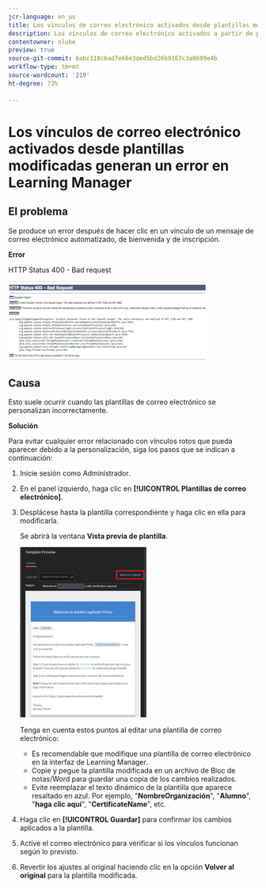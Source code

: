 ```yaml
---
jcr-language: en_us
title: Los vínculos de correo electrónico activados desde plantillas modificadas generan un error en Learning Manager
description: Los vínculos de correo electrónico activados a partir de plantillas modificadas generan un error en Adobe Learning Manager
contentowner: nluke
preview: true
source-git-commit: 6abc118c6ad7e66e3ded5bd26b9167c3a0b99e4b
workflow-type: tm+mt
source-wordcount: '219'
ht-degree: 73%

---
```




# Los vínculos de correo electrónico activados desde plantillas modificadas generan un error en Learning Manager

## El problema

Se produce un error después de hacer clic en un vínculo de un mensaje de correo electrónico automatizado, de bienvenida y de inscripción.

**Error**

HTTP Status 400 - Bad request

![](assets/email-404.png)

## Causa

Esto suele ocurrir cuando las plantillas de correo electrónico se personalizan incorrectamente.

**Solución**

Para evitar cualquier error relacionado con vínculos rotos que pueda aparecer debido a la personalización, siga los pasos que se indican a continuación:

1. Inicie sesión como Administrador.
1. En el panel izquierdo, haga clic en **[!UICONTROL Plantillas de correo electrónico]**.

1. Desplácese hasta la plantilla correspondiente y haga clic en ella para modificarla.

   Se abrirá la ventana **Vista previa de plantilla**.

   ![](assets/email-template.png)

   Tenga en cuenta estos puntos al editar una plantilla de correo electrónico:

   * Es recomendable que modifique una plantilla de correo electrónico en la interfaz de Learning Manager.
   * Copie y pegue la plantilla modificada en un archivo de Bloc de notas/Word para guardar una copia de los cambios realizados.
   * Evite reemplazar el texto dinámico de la plantilla que aparece resaltado en azul. Por ejemplo, &quot;**NombreOrganización**&quot;, &quot;**Alumno**&quot;, &quot;**haga clic aquí**&quot;, &quot;**CertificateName**&quot;, etc.

1. Haga clic en **[!UICONTROL Guardar]** para confirmar los cambios aplicados a la plantilla.
1. Active el correo electrónico para verificar si los vínculos funcionan según lo previsto.
1. Revertir los ajustes al original haciendo clic en la opción **Volver al original** para la plantilla modificada.
